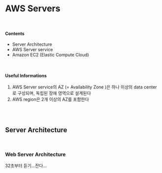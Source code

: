 # AWS Servers

<br>

#### Contents

- Server Architecture
- AWS Server service
- Amazon EC2 (Elastic Compute Cloud)

<br>

#### Useful Informations

1. AWS Server service의 AZ (= Availability Zone )은 하나 이상의 data center로 구성되며, 독립된 장애 영역으로 설계된다
2. AWS region은 2개 이상의 AZ를 포함한다

<br>

<br>

## Server Architecture

<br>

### Web Server Architecture



32초부터 듣기...잔다...